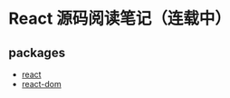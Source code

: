 # React 源码阅读笔记（连载中）

## packages

+ [react](https://github.com/a1029563229/React-Source-Code/tree/master/packages/react)
+ [react-dom](https://github.com/a1029563229/React-Source-Code/tree/master/packages/react-dom)